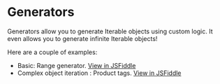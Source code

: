 # Generators

Generators allow you to generate Iterable objects using custom logic. It even allows you to generate infinite Iterable objects!

Here are a couple of examples:

- Basic: Range generator. [View in JSFiddle](https://jsfiddle.net/gh/get/library/pure/jormaechea/js-demos/tree/master/generator/range/)
- Complex object iteration : Product tags. [View in JSFiddle](https://jsfiddle.net/gh/get/library/pure/jormaechea/js-demos/tree/master/generator/product-tags/)
